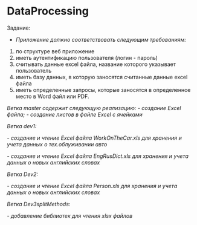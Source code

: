 # DataProcessing
Задание:

- *Приложение должно соответствовать следующим требованиям:*

1.	по структуре  веб приложение
2.	иметь аутентификацию пользователя (логин - пароль)
3.	считывать данные excel файла, название которого указывает пользователь
4.	иметь базу данных, в которую заносятся считанные данные excel файла
5.	иметь определенные запросы, которые заносятся в определенное место  в Word файл или PDF.

*Ветка master содержит следующую реализацию:*
*- создание Excel файла;*
*- создание листов в файле Excel с ячейками*

*Ветка dev1:*

 *- создание и чтение Excel файла WorkOnTheCar.xls для хранения и учета данных о тех.облуживании авто*
 
 *- создание и чтение Excel файла EngRusDict.xls для хранения и учета данных о новых английских словах*
 
*Ветка Dev2:* 
 
 *- создание и чтение Excel файла Person.xls для хранения и учета данных о новых английских словах*
 
*Ветка Dev3splitMethods:*

*- добавление библиотек для чтения xlsx файлов*
